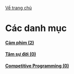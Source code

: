 [Về trang chủ](../index.html)

# Các danh mục

#### [Cảm phim (2)](./review-phim/review-phim.html)

#### [Tâm sự đời (0)](./tam-chuyen/tam-chuyen.html)

#### [Competitive Programming (0)](./competitive-programming/cp.html)